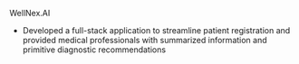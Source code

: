 WellNex.AI

- Developed a full-stack application to streamline patient registration and provided medical professionals with summarized information and primitive diagnostic recommendations